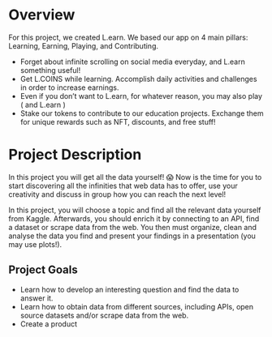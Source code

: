 # Overview

For this project, we created L.earn. We based our app on 4 main pillars: Learning, Earning, Playing, and Contributing. 

- Forget about infinite scrolling on social media everyday, and L.earn something useful!
- Get L.COINS while learning. Accomplish daily activities and challenges in order to increase earnings.
- Even if you don’t want to L.earn, for whatever reason, you may also play ( and L.earn )
- Stake our tokens to contribute to our education projects. Exchange them for unique rewards such as NFT, discounts, and free stuff!


#  Project Description

In this project you will get all the data yourself! :scream:
Now is the time for you to start discovering all the infinities that web data has to offer, use your creativity and discuss in group how you can reach the next level!

<a name="project-description"></a>

In this project, you will choose a topic and find all the relevant data yourself from Kaggle.
Afterwards, you should enrich it by connecting to an API, find a dataset or scrape data from the web.
You then must organize, clean and analyse the data you find and present your findings in a presentation (you may use plots!).

<a name="project-goals"></a>

## Project Goals

- Learn how to develop an interesting question and find the data to answer it.
- Learn how to obtain data from different sources, including APIs, open source datasets and/or scrape data from the web.
- Create a product

<a name="requirements"></a>
